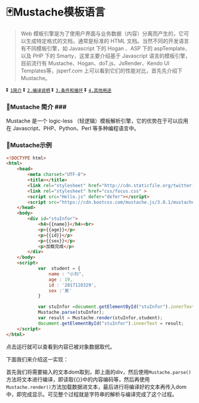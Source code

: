 # :black_joker:Mustache模板语言 #

>Web 模板引擎是为了使用户界面与业务数据（内容）分离而产生的，它可以生成特定格式的文档，通常是标准的 HTML 文档。当然不同的开发语言有不同模板引擎，如 Javascript 下的 Hogan 、ASP 下的 aspTemplate、以及 PHP 下的 Smarty，这里主要介绍基于 Javascript 语言的模板引擎，目前流行有 Mustache、Hogan、doT.js、JsRender、Kendo UI Templates等，jsperf.com 上可以看到它们的性能对比，首先先介绍下 Mustache。


:arrow_double_down: [`1简介`](#one) 
:arrow_double_down: [`2.编译说明`](#parse) 
:arrow_double_down: [`3.条件和循环`](#ifelsefor) 
:arrow_double_down: [`4.其他用途`](#other) 


### :flower_playing_cards:Mustache 简介 ### <b id="one"></b>

Mustache 是一个 logic-less （轻逻辑）模板解析引擎，它的优势在于可以应用在 Javascript、PHP、Python、Perl 等多种编程语言中。

### :flower_playing_cards:Mustache示例 ###

```html
<!DOCTYPE html>
<html>
	<head>
		<meta charset="UTF-8">
		<title></title>
		<link rel="stylesheet" href="http://cdn.staticfile.org/twitter-bootstrap/3.3.7/css/bootstrap.min.css">  
        <link rel="stylesheet" href="css/focus.css" >
		<script src="Hello.js" defer="defer"></script>
		<script src="https://cdn.bootcss.com/mustache.js/3.0.1/mustache.js"></script>
	</head>
	<body>
		<div id="stuInfor">
			<h4>{{name}}</h4><br>
			<p>{{age}}</p>
			<p>{{id}}</p>
			<p>{{sex}}</p>
			<p>加载完成</p>
		</div>
	</body>
	<script>
			var  student = {
				name : "小刘",
				age : 19,
				id : '2017110329',
				sex :'男'
			}

			var stuInfor =document.getElementById("stuInfor").innerText;
			Mustache.parse(stuInfor);
			var result = Mustache.render(stuInfor,student);
			document.getElementById("stuInfor").innerText = result;
	</script>
</html>
```

点击运行就可以查看到内容已被对象数据取代。

下面我们来介绍这一实现：

首先我们将需要输入的文本dom取到，即上面的div，然后使用`Mustache.parse()`方法将文本进行编译，即读取{{}}中的内容编码等，然后再使用`Mustache.render()`方法加载数据进文本，最后进行将编译好的文本再传入dom中，即完成显示。可见整个过程就是字符串的解析与编译完成了这个过程。





